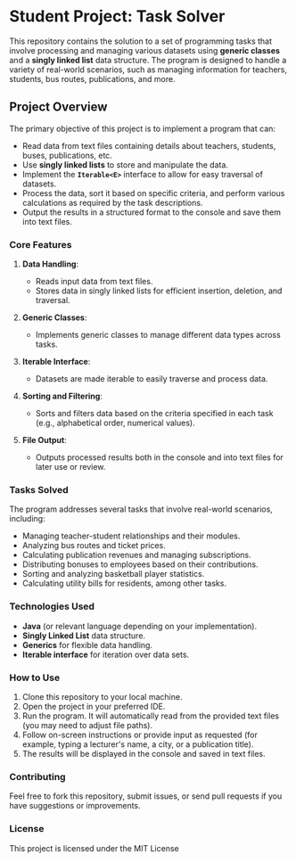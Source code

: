 # **Student Project: Task Solver**

This repository contains the solution to a set of programming tasks that involve processing and managing various datasets using **generic classes** and a **singly linked list** data structure. The program is designed to handle a variety of real-world scenarios, such as managing information for teachers, students, bus routes, publications, and more.

## **Project Overview**

The primary objective of this project is to implement a program that can:
- Read data from text files containing details about teachers, students, buses, publications, etc.
- Use **singly linked lists** to store and manipulate the data.
- Implement the **`Iterable<E>`** interface to allow for easy traversal of datasets.
- Process the data, sort it based on specific criteria, and perform various calculations as required by the task descriptions.
- Output the results in a structured format to the console and save them into text files.

### **Core Features**
1. **Data Handling**: 
   - Reads input data from text files.
   - Stores data in singly linked lists for efficient insertion, deletion, and traversal.
   
2. **Generic Classes**: 
   - Implements generic classes to manage different data types across tasks.
   
3. **Iterable Interface**: 
   - Datasets are made iterable to easily traverse and process data.
   
4. **Sorting and Filtering**: 
   - Sorts and filters data based on the criteria specified in each task (e.g., alphabetical order, numerical values).

5. **File Output**: 
   - Outputs processed results both in the console and into text files for later use or review.

### **Tasks Solved**
The program addresses several tasks that involve real-world scenarios, including:
- Managing teacher-student relationships and their modules.
- Analyzing bus routes and ticket prices.
- Calculating publication revenues and managing subscriptions.
- Distributing bonuses to employees based on their contributions.
- Sorting and analyzing basketball player statistics.
- Calculating utility bills for residents, among other tasks.

### **Technologies Used**
- **Java** (or relevant language depending on your implementation).
- **Singly Linked List** data structure.
- **Generics** for flexible data handling.
- **Iterable interface** for iteration over data sets.

### **How to Use**
1. Clone this repository to your local machine.
2. Open the project in your preferred IDE.
3. Run the program. It will automatically read from the provided text files (you may need to adjust file paths).
4. Follow on-screen instructions or provide input as requested (for example, typing a lecturer's name, a city, or a publication title).
5. The results will be displayed in the console and saved in text files.

### **Contributing**
Feel free to fork this repository, submit issues, or send pull requests if you have suggestions or improvements.

### **License**
This project is licensed under the MIT License

